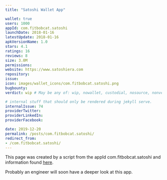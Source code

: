 ```yaml
---
title: "Satoshi Wallet App"

wallet: true
users: 1000
appId: com.fitbobcat.satoshi
launchDate: 2018-01-16
latestUpdate: 2018-01-16
apkVersionName: 1.0
stars: 4.1
ratings: 16
reviews: 8
size: 3.0M
permissions:
website: https://www.satoshiera.com
repository:
issue:
icon: images/wallet_icons/com.fitbobcat.satoshi.png
bugbounty:
verdict: wip # May be any of: wip, nowallet, custodial, nosource, nonverifiable, verifiable, bounty, cert1, cert2, cert3

# internal stuff that should only be rendered during jekyll serve.
internalIssue: 74
providerTwitter:
providerLinkedIn:
providerFacebook:

date: 2019-12-20
permalink: /posts/com.fitbobcat.satoshi/
redirect_from:
- /com.fitbobcat.satoshi/
---
```


This page was created by a script from the appId com.fitbobcat.satoshi and information found
[here](https://play.google.com/store/apps/details?id=com.fitbobcat.satoshi).

Probably an engineer will soon have a deeper look at this app.
